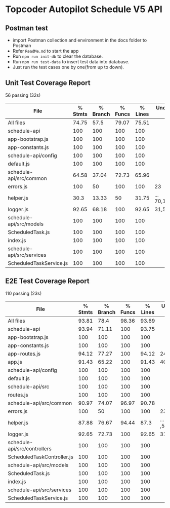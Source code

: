 # Topcoder Autopilot Schedule V5 API

## Postman test

- import Postman collection and environment in the docs folder to Postman
- Refer `ReadMe.md` to start the app
- Run `npm run init-db` to clear the database.
- Run `npm run test-data` to insert test data into database.
- Just run the test cases one by one(from up to down).

## Unit Test Coverage Report

  56 passing (32s)

File                       |  % Stmts | % Branch |  % Funcs |  % Lines | Uncovered Line #s
---------------------------|----------|----------|----------|----------|-------------------
All files                  |    74.75 |     57.5 |    79.07 |    75.51 |
 schedule-api              |      100 |      100 |      100 |      100 |
  app-bootstrap.js         |      100 |      100 |      100 |      100 |
  app-constants.js         |      100 |      100 |      100 |      100 |
 schedule-api/config       |      100 |      100 |      100 |      100 |
  default.js               |      100 |      100 |      100 |      100 |
 schedule-api/src/common   |    64.58 |    37.04 |    72.73 |    65.96 |
  errors.js                |      100 |       50 |      100 |      100 |                23
  helper.js                |     30.3 |    13.33 |       50 |    31.75 |... 70,172,173,175
  logger.js                |    92.65 |    68.18 |      100 |    92.65 |   31,57,62,86,120
 schedule-api/src/models   |      100 |      100 |      100 |      100 |
  ScheduledTask.js         |      100 |      100 |      100 |      100 |
  index.js                 |      100 |      100 |      100 |      100 |
 schedule-api/src/services |      100 |      100 |      100 |      100 |
  ScheduledTaskService.js  |      100 |      100 |      100 |      100 |

## E2E Test Coverage Report

  110 passing (23s)

File                          |  % Stmts | % Branch |  % Funcs |  % Lines | Uncovered Line #s
------------------------------|----------|----------|----------|----------|-------------------
All files                     |    93.81 |     78.4 |    98.36 |    93.69 |
 schedule-api                 |    93.94 |    71.11 |      100 |    93.75 |
  app-bootstrap.js            |      100 |      100 |      100 |      100 |
  app-constants.js            |      100 |      100 |      100 |      100 |
  app-routes.js               |    94.12 |    77.27 |      100 |    94.12 |          24,45,52
  app.js                      |    91.43 |    65.22 |      100 |    91.43 |          40,50,54
 schedule-api/config          |      100 |      100 |      100 |      100 |
  default.js                  |      100 |      100 |      100 |      100 |
 schedule-api/src             |      100 |      100 |      100 |      100 |
  routes.js                   |      100 |      100 |      100 |      100 |
 schedule-api/src/common      |    90.97 |    74.07 |    96.97 |    90.78 |
  errors.js                   |      100 |       50 |      100 |      100 |                23
  helper.js                   |    87.88 |    76.67 |    94.44 |     87.3 |... ,58,62,108,126
  logger.js                   |    92.65 |    72.73 |      100 |    92.65 |   31,57,62,86,120
 schedule-api/src/controllers |      100 |      100 |      100 |      100 |
  ScheduledTaskController.js  |      100 |      100 |      100 |      100 |
 schedule-api/src/models      |      100 |      100 |      100 |      100 |
  ScheduledTask.js            |      100 |      100 |      100 |      100 |
  index.js                    |      100 |      100 |      100 |      100 |
 schedule-api/src/services    |      100 |      100 |      100 |      100 |
  ScheduledTaskService.js     |      100 |      100 |      100 |      100 |
